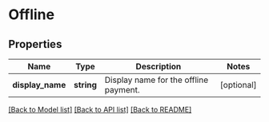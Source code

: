 # Offline

## Properties
Name | Type | Description | Notes
------------ | ------------- | ------------- | -------------
**display_name** | **string** | Display name for the offline payment. | [optional] 

[[Back to Model list]](../README.md#documentation-for-models) [[Back to API list]](../README.md#documentation-for-api-endpoints) [[Back to README]](../README.md)


